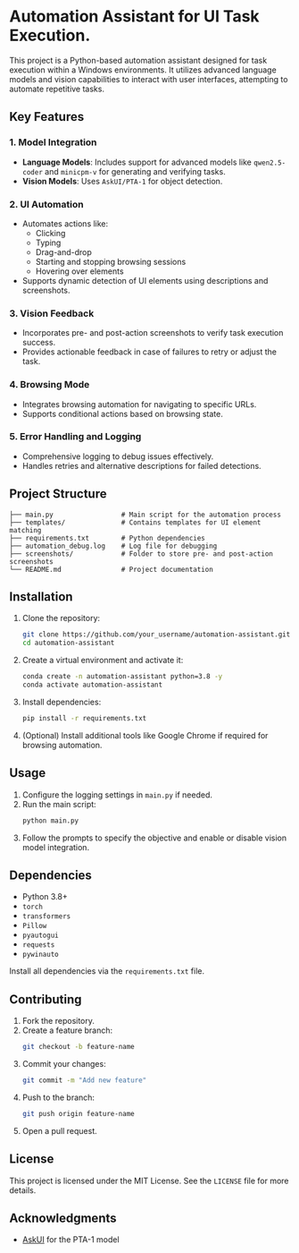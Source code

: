 # Automation Assistant for UI Task Execution.

This project is a Python-based automation assistant designed for task execution within a Windows environments. It utilizes advanced language models and vision capabilities to interact with user interfaces, attempting to automate repetitive tasks.

## Key Features

### 1. **Model Integration**
- **Language Models**: Includes support for advanced models like `qwen2.5-coder` and `minicpm-v` for generating and verifying tasks.
- **Vision Models**: Uses `AskUI/PTA-1` for object detection.

### 2. **UI Automation**
- Automates actions like:
  - Clicking
  - Typing
  - Drag-and-drop
  - Starting and stopping browsing sessions
  - Hovering over elements
- Supports dynamic detection of UI elements using descriptions and screenshots.

### 3. **Vision Feedback**
- Incorporates pre- and post-action screenshots to verify task execution success.
- Provides actionable feedback in case of failures to retry or adjust the task.

### 4. **Browsing Mode**
- Integrates browsing automation for navigating to specific URLs.
- Supports conditional actions based on browsing state.

### 5. **Error Handling and Logging**
- Comprehensive logging to debug issues effectively.
- Handles retries and alternative descriptions for failed detections.

## Project Structure

```plaintext
├── main.py                 # Main script for the automation process
├── templates/              # Contains templates for UI element matching
├── requirements.txt        # Python dependencies
├── automation_debug.log    # Log file for debugging
├── screenshots/            # Folder to store pre- and post-action screenshots
└── README.md               # Project documentation
```

## Installation

1. Clone the repository:
   ```bash
   git clone https://github.com/your_username/automation-assistant.git
   cd automation-assistant
   ```

2. Create a virtual environment and activate it:
   ```bash
   conda create -n automation-assistant python=3.8 -y
   conda activate automation-assistant
   ```

3. Install dependencies:
   ```bash
   pip install -r requirements.txt
   ```

4. (Optional) Install additional tools like Google Chrome if required for browsing automation.

## Usage

1. Configure the logging settings in `main.py` if needed.
2. Run the main script:
   ```bash
   python main.py
   ```
3. Follow the prompts to specify the objective and enable or disable vision model integration.

## Dependencies

- Python 3.8+
- `torch`
- `transformers`
- `Pillow`
- `pyautogui`
- `requests`
- `pywinauto`

Install all dependencies via the `requirements.txt` file.

## Contributing

1. Fork the repository.
2. Create a feature branch:
   ```bash
   git checkout -b feature-name
   ```
3. Commit your changes:
   ```bash
   git commit -m "Add new feature"
   ```
4. Push to the branch:
   ```bash
   git push origin feature-name
   ```
5. Open a pull request.

## License

This project is licensed under the MIT License. See the `LICENSE` file for more details.

## Acknowledgments

- [AskUI](https://askui.com/) for the PTA-1 model
